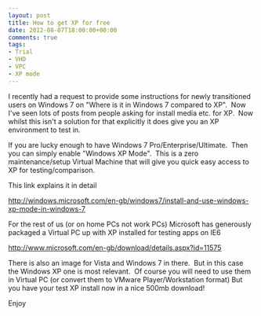 ```yaml
---
layout: post
title: How to get XP for free
date: 2012-08-07T18:00:00+00:00
comments: true
tags:
- Trial
- VHD
- VPC
- XP mode
---
```

I recently had a request to provide some instructions for newly transitioned users on Windows 7 on "Where is it in Windows 7 compared to XP".  Now I've seen lots of posts from people asking for install media etc. for XP.  Now whilst this isn't a solution for that explicitly it does give you an XP environment to test in.

If you are lucky enough to have Windows 7 Pro/Enterprise/Ultimate.  Then you can simply enable "Windows XP Mode".  This is a zero maintenance/setup Virtual Machine that will give you quick easy access to XP for testing/comparison.

This link explains it in detail

<a href="http://windows.microsoft.com/en-gb/windows7/install-and-use-windows-xp-mode-in-windows-7">http://windows.microsoft.com/en-gb/windows7/install-and-use-windows-xp-mode-in-windows-7</a>

For the rest of us (or on home PCs not work PCs) Microsoft has generously packaged a Virtual PC up with XP installed for testing apps on IE6

<a href="http://www.microsoft.com/en-gb/download/details.aspx?id=11575">http://www.microsoft.com/en-gb/download/details.aspx?id=11575</a>

There is also an image for Vista and Windows 7 in there.  But in this case the Windows XP one is most relevant.  Of course you will need to use them in Virtual PC (or convert them to VMware Player/Workstation format) But you have your test XP install now in a nice 500mb download!

Enjoy
